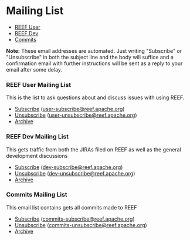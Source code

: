 <!--
Licensed to the Apache Software Foundation (ASF) under one
or more contributor license agreements.  See the NOTICE file
distributed with this work for additional information
regarding copyright ownership.  The ASF licenses this file
to you under the Apache License, Version 2.0 (the
"License"); you may not use this file except in compliance
with the License.  You may obtain a copy of the License at

http://www.apache.org/licenses/LICENSE-2.0

Unless required by applicable law or agreed to in writing,
software distributed under the License is distributed on an
"AS IS" BASIS, WITHOUT WARRANTIES OR CONDITIONS OF ANY
KIND, either express or implied.  See the License for the
specific language governing permissions and limitations
under the License.
-->
# Mailing List

- [REEF User](#reef-user)
- [REEF Dev](#reef-dev)
- [Commits](#commits)

**Note:** These email addresses are automated. Just writing "Subscribe" or "Unsubscribe" in both the subject line and the body will suffice and a confirmation email with further instructions will be sent as a reply to your email after some delay.

### <a name="reef-user"></a>REEF User Mailing List

This is the list to ask questions about and discuss issues with using REEF.

- [Subscribe](mailto:user-subscribe@reef.apache.org) (user-subscribe@reef.apache.org)
- [Unsubscribe](mailto:user-unsubscribe@reef.apache.org) (user-unsubscribe@reef.apache.org)
- [Archive](http://mail-archives.apache.org/mod_mbox/reef-user/)

### <a name="reef-dev"></a>REEF Dev Mailing List

This gets traffic from both the JIRAs filed on REEF as well as the general development discussions	

- [Subscribe](mailto:dev-subscribe@reef.apache.org) (dev-subscribe@reef.apache.org)
- [Unsubscribe](mailto:dev-unsubscribe@reef.apache.org) (dev-unsubscribe@reef.apache.org)
- [Archive](http://mail-archives.apache.org/mod_mbox/reef-dev/)

### <a name="commits"></a>Commits Mailing List

This email list contains gets all commits made to REEF

- [Subscribe](mailto:commits-subscribe@reef.apache.org) (commits-subscribe@reef.apache.org)
- [Unsubscribe](mailto:commits-unsubscribe@reef.apache.org) (commits-unsubscribe@reef.apache.org)
- [Archive](http://mail-archives.apache.org/mod_mbox/reef-commits/)